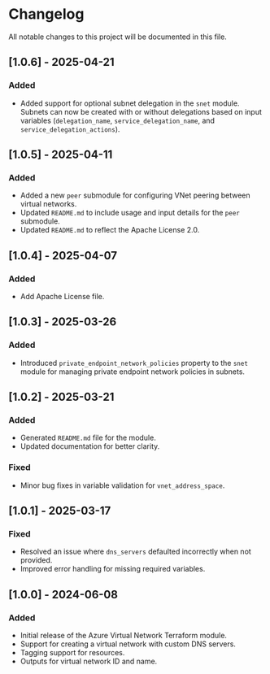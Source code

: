 # Changelog

All notable changes to this project will be documented in this file.

## [1.0.6] - 2025-04-21

### Added

- Added support for optional subnet delegation in the `snet` module. Subnets can now be created with or without delegations based on input variables (`delegation_name`, `service_delegation_name`, and `service_delegation_actions`).

## [1.0.5] - 2025-04-11

### Added

- Added a new `peer` submodule for configuring VNet peering between virtual networks.
- Updated `README.md` to include usage and input details for the `peer` submodule.
- Updated `README.md` to reflect the Apache License 2.0.

## [1.0.4] - 2025-04-07

### Added

- Add Apache License file.

## [1.0.3] - 2025-03-26

### Added

- Introduced `private_endpoint_network_policies` property to the `snet` module for managing private endpoint network policies in subnets.

## [1.0.2] - 2025-03-21

### Added

- Generated `README.md` file for the module.
- Updated documentation for better clarity.

### Fixed

- Minor bug fixes in variable validation for `vnet_address_space`.

## [1.0.1] - 2025-03-17

### Fixed

- Resolved an issue where `dns_servers` defaulted incorrectly when not provided.
- Improved error handling for missing required variables.

## [1.0.0] - 2024-06-08

### Added

- Initial release of the Azure Virtual Network Terraform module.
- Support for creating a virtual network with custom DNS servers.
- Tagging support for resources.
- Outputs for virtual network ID and name.
